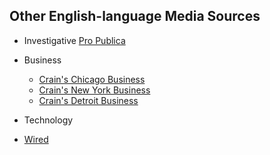## Other English-language Media Sources

- Investigative [Pro Publica](https://www.propublica.org/)

- Business
  - [Crain's Chicago Business](https://www.chicagobusiness.com/)
  - [Crain's New York Business](https://www.crainsnewyork.com/)
  - [Crain's Detroit Business](https://www.crainsdetroit.com/)
 
- Technology
- [Wired](https://www.wired.com)
